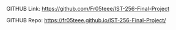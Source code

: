 GITHUB Link: https://github.com/Fr05teee/IST-256-Final-Project

GITHUB Repo: https://fr05teee.github.io/IST-256-Final-Project/
